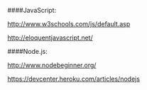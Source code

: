 ####JavaScript:

http://www.w3schools.com/js/default.asp

http://eloquentjavascript.net/

####Node.js:

http://www.nodebeginner.org/

https://devcenter.heroku.com/articles/nodejs
